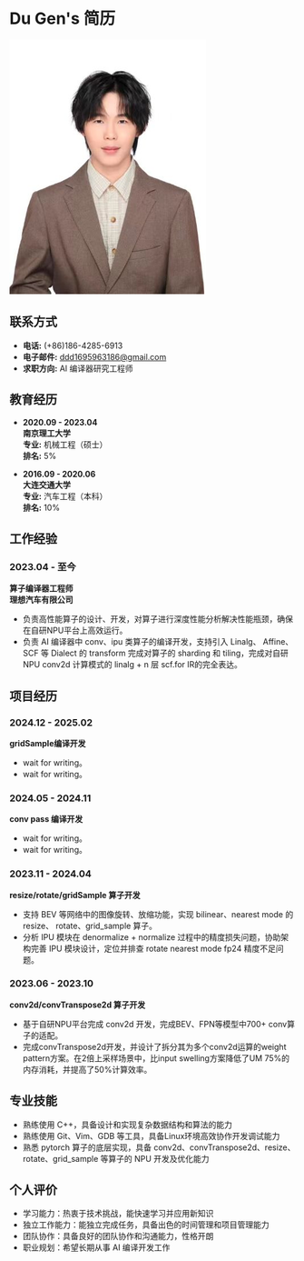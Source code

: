 # Du Gen's 简历

![头像](./avatar_250223.jpg)  <!-- 替换为头像图片的 URL -->

## 联系方式
- **电话:** (+86)186-4285-6913
- **电子邮件:** ddd1695963186@gmail.com
- **求职方向:** AI 编译器研究工程师

## 教育经历
- **2020.09 - 2023.04**  
  **南京理工大学**  
  **专业:** 机械工程（硕士）  
  **排名:** 5%

- **2016.09 - 2020.06**  
  **大连交通大学**  
  **专业:** 汽车工程（本科）  
  **排名:** 10%

## 工作经验

### 2023.04 - 至今  
**算子编译器工程师**  
**理想汽车有限公司**
- 负责高性能算子的设计、开发，对算子进行深度性能分析解决性能瓶颈，确保在自研NPU平台上高效运行。
- 负责 AI 编译器中 conv、ipu 类算子的编译开发，支持引入 Linalg、 Affine、SCF 等 Dialect 的 transform 完成对算子的 sharding 和 tiling，完成对自研NPU conv2d 计算模式的 linalg + n 层 scf.for IR的完全表达。

## 项目经历

### 2024.12 - 2025.02  
**gridSample编译开发**  
- wait for writing。
- wait for writing。

### 2024.05 - 2024.11  
**conv pass 编译开发**  
- wait for writing。
- wait for writing。

### 2023.11 - 2024.04  
**resize/rotate/gridSample 算子开发**  
- 支持 BEV 等网络中的图像旋转、放缩功能，实现 bilinear、nearest mode 的 resize、 rotate、grid_sample 算子。
- 分析 IPU 模块在 denormalize + normalize 过程中的精度损失问题，协助架构完善 IPU 模块设计，定位并排查 rotate nearest mode fp24 精度不足问题。

### 2023.06 - 2023.10  
**conv2d/convTranspose2d 算子开发**  
- 基于自研NPU平台完成 conv2d 开发，完成BEV、FPN等模型中700+ conv算子的适配。
- 完成convTranspose2d开发，并设计了拆分其为多个conv2d运算的weight pattern方案。在2倍上采样场景中，比input swelling方案降低了UM 75%的内存消耗，并提高了50%计算效率。

## 专业技能
- 熟练使用 C++，具备设计和实现复杂数据结构和算法的能力
- 熟练使用 Git、Vim、GDB 等工具，具备Linux环境高效协作开发调试能力
- 熟悉 pytorch 算子的底层实现，具备 conv2d、convTranspose2d、resize、rotate、grid_sample 等算子的 NPU 开发及优化能力

## 个人评价
- 学习能力：热衷于技术挑战，能快速学习并应用新知识
- 独立工作能力：能独立完成任务，具备出色的时间管理和项目管理能力
- 团队协作：具备良好的团队协作和沟通能力，性格开朗
- 职业规划：希望长期从事 AI 编译开发工作
